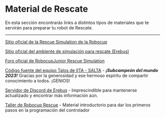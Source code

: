 # Material de Rescate

En esta sección encontrarás links a distintos tipos de materiales que te servirán para preparar tu robot de Rescate.

---

[Sitio oficial de la Rescue Simulation de la Robocup](https://rescue.rcj.cloud/events/2023/RoboCup2023/simulation/)

[Sitio oficial del ambiente de simulación para rescate (Erebus)](https://github.com/robocup-junior/erebus/releases/tag/v24.1.0)
 
[Foro oficial de RobocupJunior Rescue Simulation](https://junior.forum.robocup.org/c/robocupjunior-rescue/rescue-simulation/47)

[Código fuente del equipo Talos de IITA - SALTA](https://github.com/iita-robotica/rescate_laberinto) - ***¡Subcampeón del mundo 2023!*** Gracias por la generosidad y ese hermoso espíritu de compartir conocimiento a todos. ¡GENIOS!

[Servidor de Discord de Erebus](https://discord.gg/CN8v5zJrDe) - Imprescindible para mantenerse actualizado y encontrar más información aún.

[Taller de Robocup Rescue](https://richom.github.io/rescuesim/) - Material introductorio para dar los primeros pasos en la programación del controlador